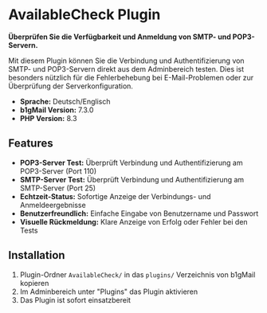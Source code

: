 # AvailableCheck Plugin

**Überprüfen Sie die Verfügbarkeit und Anmeldung von SMTP- und POP3-Servern.**

Mit diesem Plugin können Sie die Verbindung und Authentifizierung von SMTP- und POP3-Servern direkt aus dem Adminbereich testen. Dies ist besonders nützlich für die Fehlerbehebung bei E-Mail-Problemen oder zur Überprüfung der Serverkonfiguration.

- **Sprache:** Deutsch/Englisch
- **b1gMail Version:** 7.3.0
- **PHP Version:** 8.3

## Features

- **POP3-Server Test:** Überprüft Verbindung und Authentifizierung am POP3-Server (Port 110)
- **SMTP-Server Test:** Überprüft Verbindung und Authentifizierung am SMTP-Server (Port 25)
- **Echtzeit-Status:** Sofortige Anzeige der Verbindungs- und Anmeldeergebnisse
- **Benutzerfreundlich:** Einfache Eingabe von Benutzername und Passwort
- **Visuelle Rückmeldung:** Klare Anzeige von Erfolg oder Fehler bei den Tests

## Installation

1. Plugin-Ordner `AvailableCheck/` in das `plugins/` Verzeichnis von b1gMail kopieren
2. Im Adminbereich unter "Plugins" das Plugin aktivieren
3. Das Plugin ist sofort einsatzbereit
